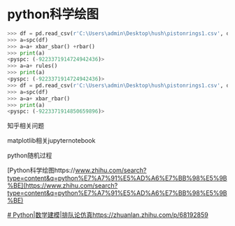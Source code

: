 # python科学绘图
```python
>>> df = pd.read_csv(r'C:\Users\admin\Desktop\hush\pistonrings1.csv', dtype = {'patient_ID' : int})
>>> a=spc(df)
>>> a=a+ xbar_sbar() +rbar()
>>> print(a)
<pyspc: (-9223371914724942436)>
>>> a=a+ rules()
>>> print(a)
<pyspc: (-9223371914724942436)>
>>> df = pd.read_csv(r'C:\Users\admin\Desktop\hush\pistonrings1.csv', dtype = {'patient_ID' : int})
>>> a=spc(df)
>>> a=a+ xbar_rbar()
>>> print(a)
<pyspc: (-9223371914850659896)>

```






知乎相关问题


matplotlib相关jupyternotebook


python随机过程








[Python科学绘图https://www.zhihu.com/search?type=content&q=python%E7%A7%91%E5%AD%A6%E7%BB%98%E5%9B%BE](https://www.zhihu.com/search?type=content&q=python%E7%A7%91%E5%AD%A6%E7%BB%98%E5%9B%BE)






[# Python|数学建模|排队论仿真https://zhuanlan.zhihu.com/p/68192859](https://zhuanlan.zhihu.com/p/68192859)




































































































































